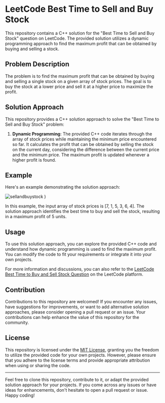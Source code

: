 # LeetCode Best Time to Sell and Buy Stock

This repository contains a C++ solution for the "Best Time to Sell and Buy Stock" question on LeetCode. The provided solution utilizes a dynamic programming approach to find the maximum profit that can be obtained by buying and selling a stock.

## Problem Description

The problem is to find the maximum profit that can be obtained by buying and selling a single stock on a given array of stock prices. The goal is to buy the stock at a lower price and sell it at a higher price to maximize the profit.

## Solution Approach

This repository provides a C++ solution approach to solve the "Best Time to Sell and Buy Stock" problem:

1. **Dynamic Programming**: The provided C++ code iterates through the array of stock prices while maintaining the minimum price encountered so far. It calculates the profit that can be obtained by selling the stock on the current day, considering the difference between the current price and the minimum price. The maximum profit is updated whenever a higher profit is found.

## Example

Here's an example demonstrating the solution approach:

![sellandbuystock](https://github.com/HamzaSajjad141/LeetCode_bestTimetoBuyandSellStock/assets/125465047/33341d1d-5e7f-475b-a6e6-8e0f30956abe)
)

In this example, the input array of stock prices is [7, 1, 5, 3, 6, 4]. The solution approach identifies the best time to buy and sell the stock, resulting in a maximum profit of 5 units.

## Usage

To use this solution approach, you can explore the provided C++ code and understand how dynamic programming is used to find the maximum profit. You can modify the code to fit your requirements or integrate it into your own projects.

For more information and discussions, you can also refer to the [LeetCode Best Time to Buy and Sell Stock Question](https://leetcode.com/problems/best-time-to-buy-and-sell-stock/) on the LeetCode platform.

## Contribution

Contributions to this repository are welcomed! If you encounter any issues, have suggestions for improvements, or want to add alternative solution approaches, please consider opening a pull request or an issue. Your contributions can help enhance the value of this repository for the community.

## License

This repository is licensed under the [MIT License](LICENSE), granting you the freedom to utilize the provided code for your own projects. However, please ensure that you adhere to the license terms and provide appropriate attribution when using or sharing the code.

---

Feel free to clone this repository, contribute to it, or adapt the provided solution approach for your projects. If you come across any issues or have ideas for enhancements, don't hesitate to open a pull request or issue. Happy coding!
